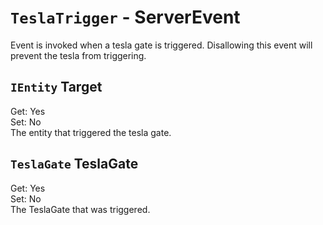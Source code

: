 # `TeslaTrigger` - ServerEvent
Event is invoked when a tesla gate is triggered. Disallowing this event will prevent the tesla from triggering.

## `IEntity` Target
Get: Yes  
Set: No  
The entity that triggered the tesla gate.

## `TeslaGate` TeslaGate
Get: Yes  
Set: No  
The TeslaGate that was triggered.